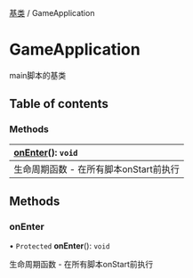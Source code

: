 [基类](../groups/基类.基类.md) / GameApplication

# GameApplication <Badge type="tip" text="Class" /> <Score text="GameApplication" />

main脚本的基类

## Table of contents

### Methods <Score text="Methods" /> 
| **[onEnter](mw.GameApplication.md#onenter)**(): `void`   |
| :-----|
| 生命周期函数 - 在所有脚本onStart前执行|

## Methods

### onEnter <Score text="onEnter" /> 

• `Protected` **onEnter**(): `void` 

生命周期函数 - 在所有脚本onStart前执行

